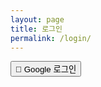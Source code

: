 ```yaml
---
layout: page
title: 로그인
permalink: /login/
---
```


<div id="auth-section">
  <button id="login-btn">🔐 Google 로그인</button>

  <div id="user-info" style="display:none;">
    <p><span id="user-email"></span> 님, 환영합니다!</p>
    <button id="logout-btn">🚪 로그아웃</button>
  </div>
</div>

<!-- Firebase SDKs: CDN + compat 버전 -->
<script src="https://www.gstatic.com/firebasejs/10.8.1/firebase-app-compat.js"></script>
<script src="https://www.gstatic.com/firebasejs/10.8.1/firebase-auth-compat.js"></script>

<script>
  const firebaseConfig = {
    apiKey: "AIzaSyDXB4ilHCdpWzc93i_ZuXy28XF0WD5sRmw",
    authDomain: "csi500.firebaseapp.com",
    databaseURL: "https://csi500-default-rtdb.firebaseio.com",
    projectId: "csi500",
    storageBucket: "csi500.firebasestorage.app",
    messagingSenderId: "156115395881",
    appId: "1:156115395881:web:9b02926e36e8cec3564338",
    measurementId: "G-M76XFGXLWD"
  };

  firebase.initializeApp(firebaseConfig);
  const auth = firebase.auth();

  function showUser(email) {
    const emailSpan = document.getElementById("user-email");
    if (!emailSpan) {
      console.warn("⚠️ user-email 엘리먼트를 찾을 수 없음");
      return;
    }

    emailSpan.innerText = email;
    document.getElementById("login-btn").style.display = "none";
    document.getElementById("user-info").style.display = "block";
  }

  function signIn() {
    const provider = new firebase.auth.GoogleAuthProvider();
    auth.signInWithPopup(provider)
      .then((result) => {
        const user = result.user;
        if (!user || !user.email) {
          alert("❌ 로그인 실패 또는 이메일 없음");
          return;
        }

        const email = user.email;
        localStorage.setItem("user", JSON.stringify({
          uid: user.uid,
          email
        }));
        showUser(email);
      })
      .catch((error) => {
        alert("❌ 로그인 오류: " + error.message);
        console.error(error);
      });
  }

  function signOut() {
    auth.signOut().then(() => {
      localStorage.removeItem("user");
      location.reload();
    });
  }

  window.addEventListener("DOMContentLoaded", () => {
    const loginBtn = document.getElementById("login-btn");
    const logoutBtn = document.getElementById("logout-btn");

    if (loginBtn) loginBtn.addEventListener("click", signIn);
    if (logoutBtn) logoutBtn.addEventListener("click", signOut);

    const saved = localStorage.getItem("user");
    if (saved) {
      try {
        const parsed = JSON.parse(saved);
        if (parsed.email) {
          showUser(parsed.email);
        }
      } catch (e) {
        console.error("❌ 사용자 정보 파싱 실패", e);
      }
    }
  });
</script>
